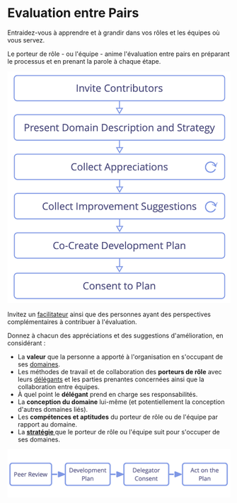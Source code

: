 # Evaluation entre Pairs

<summary>
Entraidez-vous à apprendre et à grandir dans vos rôles et les équipes où vous servez.
</summary>

Le porteur de rôle - ou l'équipe - anime l'évaluation entre pairs en préparant le processus et en prenant la parole à chaque étape.

![Processus d'évaluation entre pairs](img/process/peer-review.png)

Invitez un [facilitateur](section:facilitate-meetings) ainsi que des personnes ayant des perspectives complémentaires à contribuer à l'évaluation.

Donnez à chacun des appréciations et des suggestions d'amélioration, en considérant :

- La **valeur** que la personne a apporté à l'organisation en s'occupant de ses [domaines](glossary:domain).
- Les méthodes de travail et de collaboration des **porteurs de rôle** avec leurs [délégants](glossary:delegator) et les parties prenantes concernées ainsi que la collaboration entre équipes.
- À quel point le **délégant** prend en charge ses responsabilités.
- La **conception du domaine** lui-même (et potentiellement la conception d'autres domaines liés).
- Les **compétences et aptitudes** du porteur de rôle ou de l'équipe par rapport au domaine.
- La **[stratégie ](glossary:strategy)** que le porteur de rôle ou l'équipe suit pour s'occuper de ses domaines.

![L'amélioration continue des capacités des personnes à porter efficacement leurs rôles ou à collaborer en équipe](img/evolution/development-process.png)